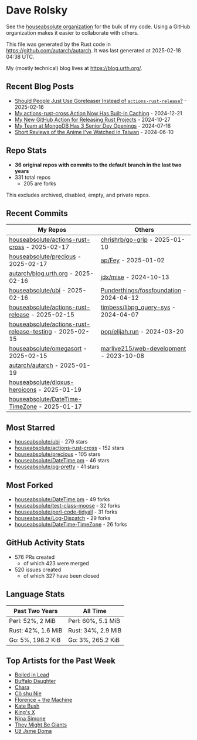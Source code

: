 
# Dave Rolsky

See the [houseabsolute organization](https://github.com/houseabsolute) for the
bulk of my code. Using a GitHub organization makes it easier to collaborate
with others.

This file was generated by the Rust code in
https://github.com/autarch/autarch. It was last generated at 2025-02-18 04:38 UTC.

My (mostly technical) blog lives at https://blog.urth.org/.

## Recent Blog Posts

- [Should People Just Use Goreleaser Instead of `actions-rust-release`?](https://blog.urth.org/2025/02/16/should-people-just-use-goreleaser-instead-of-actions-rust-release/) - 2025-02-16
- [My actions-rust-cross Action Now Has Built-In Caching](https://blog.urth.org/2024/12/21/my-actions-rust-cross-action-now-has-built-in-caching/) - 2024-12-21
- [My New GitHub Action for Releasing Rust Projects](https://blog.urth.org/2024/10/27/my-new-github-action-for-releasing-rust-projects/) - 2024-10-27
- [My Team at MongoDB Has 3 Senior Dev Openings](https://blog.urth.org/2024/07/16/my-team-at-mongodb-has-3-senior-dev-openings/) - 2024-07-16
- [Short Reviews of the Anime I&#39;ve Watched in Taiwan](https://blog.urth.org/2024/06/10/short-reviews-of-the-anime-i-ve-watched-in-taiwan/) - 2024-06-10


## Repo Stats
- **36 original repos with commits to the default branch in the last two years**
- 331 total repos
  - 205 are forks

This excludes archived, disabled, empty, and private repos.

## Recent Commits
| My Repos | Others |
|----------|--------|
| [houseabsolute/actions-rust-cross](https://github.com/houseabsolute/actions-rust-cross) - 2025-02-17              | [chrishrb/go-grip](https://github.com/chrishrb/go-grip) - 2025-01-10                |
| [houseabsolute/precious](https://github.com/houseabsolute/precious) - 2025-02-17              | [ap/Fey](https://github.com/ap/Fey) - 2025-01-02                |
| [autarch/blog.urth.org](https://github.com/autarch/blog.urth.org) - 2025-02-16              | [jdx/mise](https://github.com/jdx/mise) - 2024-10-13                |
| [houseabsolute/ubi](https://github.com/houseabsolute/ubi) - 2025-02-16              | [Punderthings/fossfoundation](https://github.com/Punderthings/fossfoundation) - 2024-04-12                |
| [houseabsolute/actions-rust-release](https://github.com/houseabsolute/actions-rust-release) - 2025-02-15              | [timbess/libpg_query-sys](https://github.com/timbess/libpg_query-sys) - 2024-04-07                |
| [houseabsolute/actions-rust-release-testing](https://github.com/houseabsolute/actions-rust-release-testing) - 2025-02-15              | [pop/elijah.run](https://github.com/pop/elijah.run) - 2024-03-20                |
| [houseabsolute/omegasort](https://github.com/houseabsolute/omegasort) - 2025-02-15              | [marlive215/web-development](https://github.com/marlive215/web-development) - 2023-10-08                |
| [autarch/autarch](https://github.com/autarch/autarch) - 2025-01-19              |                 |
| [houseabsolute/dioxus-heroicons](https://github.com/houseabsolute/dioxus-heroicons) - 2025-01-19              |                 |
| [houseabsolute/DateTime-TimeZone](https://github.com/houseabsolute/DateTime-TimeZone) - 2025-01-17              |                 |


## Most Starred
- [houseabsolute/ubi](https://github.com/houseabsolute/ubi) - 279 stars
- [houseabsolute/actions-rust-cross](https://github.com/houseabsolute/actions-rust-cross) - 152 stars
- [houseabsolute/precious](https://github.com/houseabsolute/precious) - 105 stars
- [houseabsolute/DateTime.pm](https://github.com/houseabsolute/DateTime.pm) - 46 stars
- [houseabsolute/pg-pretty](https://github.com/houseabsolute/pg-pretty) - 41 stars


## Most Forked
- [houseabsolute/DateTime.pm](https://github.com/houseabsolute/DateTime.pm) - 49 forks
- [houseabsolute/test-class-moose](https://github.com/houseabsolute/test-class-moose) - 32 forks
- [houseabsolute/perl-code-tidyall](https://github.com/houseabsolute/perl-code-tidyall) - 31 forks
- [houseabsolute/Log-Dispatch](https://github.com/houseabsolute/Log-Dispatch) - 29 forks
- [houseabsolute/DateTime-TimeZone](https://github.com/houseabsolute/DateTime-TimeZone) - 26 forks


## GitHub Activity Stats
- 576 PRs created
  - of which 423 were merged
- 520 issues created
  - of which 327 have been closed

## Language Stats
| Past Two Years        | All Time                |
|-----------------------|-------------------------|
| Perl: 52%, 2 MiB              | Perl: 60%, 5.1 MiB                |
| Rust: 42%, 1.6 MiB              | Rust: 34%, 2.9 MiB                |
| Go: 5%, 198.2 KiB              | Go: 3%, 265.2 KiB                |


## Top Artists for the Past Week
* [Boiled in Lead](https://musicbrainz.org/artist/a22d7273-a0ec-4d1d-946b-6deede29886d)
* [Buffalo Daughter](https://musicbrainz.org/artist/c71ae637-cbc5-4f57-9c1a-38d691bd3c43)
* [Chara](https://musicbrainz.org/artist/94812064-a7c2-49d2-b6b0-b9e76289bf87)
* [Cö shu Nie](https://musicbrainz.org/artist/d38d4afb-3c51-4cd5-b6e9-5d4ec71d2440)
* [Florence + the Machine](https://musicbrainz.org/artist/5fee3020-513b-48c2-b1f7-4681b01db0c6)
* [Kate Bush](https://musicbrainz.org/artist/4b585938-f271-45e2-b19a-91c634b5e396)
* [King&#39;s X](https://musicbrainz.org/artist/c8f5272e-8a94-4807-9099-70181e92fc46)
* [Nina Simone](https://musicbrainz.org/artist/2944824d-4c26-476f-a981-be849081942f)
* [They Might Be Giants](https://musicbrainz.org/artist/183d6ef6-e161-47ff-9085-063c8b897e97)
* [Už Jsme Doma](https://musicbrainz.org/artist/d98e3d40-ccc3-4c3b-a840-bff8d761f5df)

